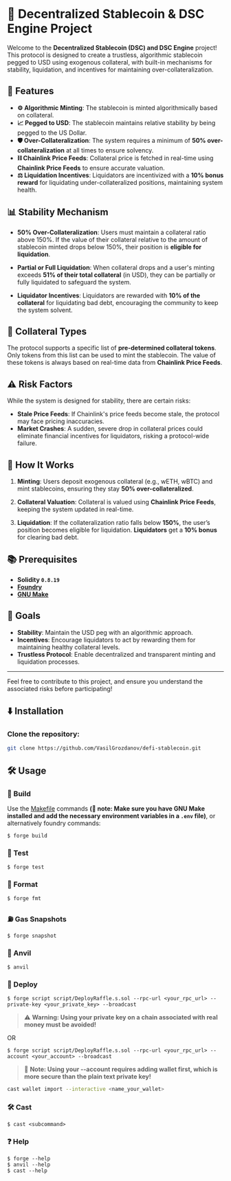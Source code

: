 # 📄 Decentralized Stablecoin & DSC Engine Project

Welcome to the **Decentralized Stablecoin (DSC) and DSC Engine** project! This protocol is designed to create a trustless, algorithmic stablecoin pegged to USD using exogenous collateral, with built-in mechanisms for stability, liquidation, and incentives for maintaining over-collateralization.

## 🚀 Features
- **⚙️ Algorithmic Minting**: The stablecoin is minted algorithmically based on collateral.
- **📈 Pegged to USD**: The stablecoin maintains relative stability by being pegged to the US Dollar.
- **🛡️ Over-Collateralization**: The system requires a minimum of **50% over-collateralization** at all times to ensure solvency.
- **⛓️ Chainlink Price Feeds**: Collateral price is fetched in real-time using **Chainlink Price Feeds** to ensure accurate valuation.
- **⚖️ Liquidation Incentives**: Liquidators are incentivized with a **10% bonus reward** for liquidating under-collateralized positions, maintaining system health.

## 📊 Stability Mechanism
- **50% Over-Collateralization**: Users must maintain a collateral ratio above 150%. If the value of their collateral relative to the amount of stablecoin minted drops below 150%, their position is **eligible for liquidation**.
  
- **Partial or Full Liquidation**: When collateral drops and a user's minting exceeds **51% of their total collateral** (in USD), they can be partially or fully liquidated to safeguard the system.

- **Liquidator Incentives**: Liquidators are rewarded with **10% of the collateral** for liquidating bad debt, encouraging the community to keep the system solvent.

## 🔄 Collateral Types
The protocol supports a specific list of **pre-determined collateral tokens**. Only tokens from this list can be used to mint the stablecoin. The value of these tokens is always based on real-time data from **Chainlink Price Feeds**.

## ⚠️ Risk Factors
While the system is designed for stability, there are certain risks:
- **Stale Price Feeds**: If Chainlink's price feeds become stale, the protocol may face pricing inaccuracies.
- **Market Crashes**: A sudden, severe drop in collateral prices could eliminate financial incentives for liquidators, risking a protocol-wide failure.

## 🧠 How It Works

1. **Minting**: Users deposit exogenous collateral (e.g., wETH, wBTC) and mint stablecoins, ensuring they stay **50% over-collateralized**.
   
2. **Collateral Valuation**: Collateral is valued using **Chainlink Price Feeds**, keeping the system updated in real-time.

3. **Liquidation**: If the collateralization ratio falls below **150%**, the user’s position becomes eligible for liquidation. **Liquidators** get a **10% bonus** for clearing bad debt.

## 📚 Prerequisites
- **Solidity `0.8.19`**
- **[Foundry](https://book.getfoundry.sh/)**
- **[GNU Make](https://www.gnu.org/software/make/#download)**

## 🎯 Goals
- **Stability**: Maintain the USD peg with an algorithmic approach.
- **Incentives**: Encourage liquidators to act by rewarding them for maintaining healthy collateral levels.
- **Trustless Protocol**: Enable decentralized and transparent minting and liquidation processes.

---

Feel free to contribute to this project, and ensure you understand the associated risks before participating! 

## ⬇️ Installation

### Clone the repository:
```bash
git clone https://github.com/VasilGrozdanov/defi-stablecoin.git
```

## 🛠️ Usage

### 🔨 Build
Use the [Makefile](https://github.com/VasilGrozdanov/defi-stablecoin/blob/main/Makefile) commands **(📝 note: Make sure you have GNU Make installed and add the necessary environment variables in a `.env` file)**, or alternatively foundry commands:
```shell
$ forge build
```

### 🧪 Test

```shell
$ forge test
```

### 🎨 Format

```shell
$ forge fmt
```

### ⛽ Gas Snapshots

```shell
$ forge snapshot
```

### 🔧 Anvil

```shell
$ anvil
```

### 🚀 Deploy

```shell
$ forge script script/DeployRaffle.s.sol --rpc-url <your_rpc_url> --private-key <your_private_key> --broadcast
```
> ⚠️ **Warning: Using your private key on a chain associated with real money must be avoided!**

 OR
```shell
$ forge script script/DeployRaffle.s.sol --rpc-url <your_rpc_url> --account <your_account> --broadcast
```
> 📝 **Note: Using your --account requires adding wallet first, which is more secure than the plain text private key!**
```Bash
cast wallet import --interactive <name_your_wallet>
```
### 🛠️ Cast

```shell
$ cast <subcommand>
```

### ❓ Help

```shell
$ forge --help
$ anvil --help
$ cast --help
```
